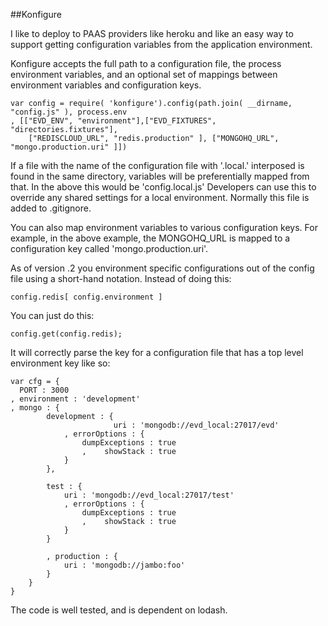 ##Konfigure

I like to deploy to PAAS providers like heroku and like an easy way to support getting configuration variables from the application environment.

Konfigure accepts the full path to a configuration file, the process environment variables, and an optional set of mappings between environment variables and configuration keys. 

	var config = require( 'konfigure').config(path.join( __dirname, "config.js" ), process.env
	, [["EVD_ENV", "environment"],["EVD_FIXTURES", "directories.fixtures"],
        ["REDISCLOUD_URL", "redis.production" ], ["MONGOHQ_URL", "mongo.production.uri" ]])

If a file with the name of the configuration file with '.local.' interposed is found in the same directory, variables will be preferentially mapped from that. In the above this would be 'config.local.js' Developers can use this to override any shared settings for a local environment. Normally this file is added to .gitignore.

You can also map environment variables to various configuration keys.  For example, in the above example, the MONGOHQ_URL is mapped to a configuration key called 'mongo.production.uri'.

As of version .2 you  environment specific configurations out of the config file using a short-hand notation. Instead of doing this:

    config.redis[ config.environment ]

You can just do this:

    config.get(config.redis);

It will correctly parse the key for a configuration file that has a top level environment key like so:

    var cfg = {
	  PORT : 3000
	, environment : 'development'
	, mongo : {
    		development : {
    			           uri : 'mongodb://evd_local:27017/evd'
    			, errorOptions : {
    				dumpExceptions : true
    				,    showStack : true
    			}
    		},

            test : {
                uri : 'mongodb://evd_local:27017/test'
                , errorOptions : {
                    dumpExceptions : true
                    ,    showStack : true
                }
            }

    		, production : {
    			uri : 'mongodb://jambo:foo'
    		}
    	}
    }


The code is well tested, and is dependent on lodash.
